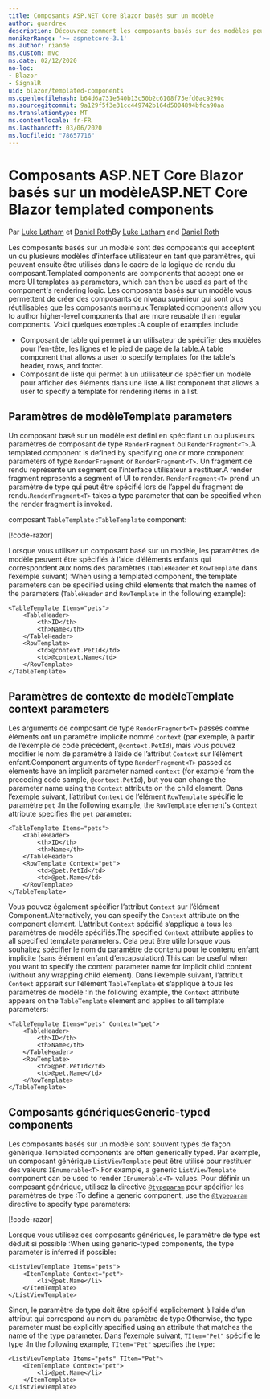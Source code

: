 ```yaml
---
title: Composants ASP.NET Core Blazor basés sur un modèle
author: guardrex
description: Découvrez comment les composants basés sur des modèles peuvent accepter un ou plusieurs modèles d’interface utilisateur en tant que paramètres, qui peuvent ensuite être utilisés dans le cadre de la logique de rendu du composant.
monikerRange: '>= aspnetcore-3.1'
ms.author: riande
ms.custom: mvc
ms.date: 02/12/2020
no-loc:
- Blazor
- SignalR
uid: blazor/templated-components
ms.openlocfilehash: b64d6a731e540b13c50b2c6108f75efd0ac9290c
ms.sourcegitcommit: 9a129f5f3e31cc449742b164d5004894bfca90aa
ms.translationtype: MT
ms.contentlocale: fr-FR
ms.lasthandoff: 03/06/2020
ms.locfileid: "78657716"
---
```

# <a name="aspnet-core-opno-locblazor-templated-components"></a><span data-ttu-id="b36a4-103">Composants ASP.NET Core Blazor basés sur un modèle</span><span class="sxs-lookup"><span data-stu-id="b36a4-103">ASP.NET Core Blazor templated components</span></span>

<span data-ttu-id="b36a4-104">Par [Luke Latham](https://github.com/guardrex) et [Daniel Roth](https://github.com/danroth27)</span><span class="sxs-lookup"><span data-stu-id="b36a4-104">By [Luke Latham](https://github.com/guardrex) and [Daniel Roth](https://github.com/danroth27)</span></span>

<span data-ttu-id="b36a4-105">Les composants basés sur un modèle sont des composants qui acceptent un ou plusieurs modèles d’interface utilisateur en tant que paramètres, qui peuvent ensuite être utilisés dans le cadre de la logique de rendu du composant.</span><span class="sxs-lookup"><span data-stu-id="b36a4-105">Templated components are components that accept one or more UI templates as parameters, which can then be used as part of the component's rendering logic.</span></span> <span data-ttu-id="b36a4-106">Les composants basés sur un modèle vous permettent de créer des composants de niveau supérieur qui sont plus réutilisables que les composants normaux.</span><span class="sxs-lookup"><span data-stu-id="b36a4-106">Templated components allow you to author higher-level components that are more reusable than regular components.</span></span> <span data-ttu-id="b36a4-107">Voici quelques exemples :</span><span class="sxs-lookup"><span data-stu-id="b36a4-107">A couple of examples include:</span></span>

* <span data-ttu-id="b36a4-108">Composant de table qui permet à un utilisateur de spécifier des modèles pour l’en-tête, les lignes et le pied de page de la table.</span><span class="sxs-lookup"><span data-stu-id="b36a4-108">A table component that allows a user to specify templates for the table's header, rows, and footer.</span></span>
* <span data-ttu-id="b36a4-109">Composant de liste qui permet à un utilisateur de spécifier un modèle pour afficher des éléments dans une liste.</span><span class="sxs-lookup"><span data-stu-id="b36a4-109">A list component that allows a user to specify a template for rendering items in a list.</span></span>

## <a name="template-parameters"></a><span data-ttu-id="b36a4-110">Paramètres de modèle</span><span class="sxs-lookup"><span data-stu-id="b36a4-110">Template parameters</span></span>

<span data-ttu-id="b36a4-111">Un composant basé sur un modèle est défini en spécifiant un ou plusieurs paramètres de composant de type `RenderFragment` ou `RenderFragment<T>`.</span><span class="sxs-lookup"><span data-stu-id="b36a4-111">A templated component is defined by specifying one or more component parameters of type `RenderFragment` or `RenderFragment<T>`.</span></span> <span data-ttu-id="b36a4-112">Un fragment de rendu représente un segment de l’interface utilisateur à restituer.</span><span class="sxs-lookup"><span data-stu-id="b36a4-112">A render fragment represents a segment of UI to render.</span></span> <span data-ttu-id="b36a4-113">`RenderFragment<T>` prend un paramètre de type qui peut être spécifié lors de l’appel du fragment de rendu.</span><span class="sxs-lookup"><span data-stu-id="b36a4-113">`RenderFragment<T>` takes a type parameter that can be specified when the render fragment is invoked.</span></span>

<span data-ttu-id="b36a4-114">composant `TableTemplate` :</span><span class="sxs-lookup"><span data-stu-id="b36a4-114">`TableTemplate` component:</span></span>

[!code-razor[](common/samples/3.x/BlazorWebAssemblySample/Components/TableTemplate.razor)]

<span data-ttu-id="b36a4-115">Lorsque vous utilisez un composant basé sur un modèle, les paramètres de modèle peuvent être spécifiés à l’aide d’éléments enfants qui correspondent aux noms des paramètres (`TableHeader` et `RowTemplate` dans l’exemple suivant) :</span><span class="sxs-lookup"><span data-stu-id="b36a4-115">When using a templated component, the template parameters can be specified using child elements that match the names of the parameters (`TableHeader` and `RowTemplate` in the following example):</span></span>

```razor
<TableTemplate Items="pets">
    <TableHeader>
        <th>ID</th>
        <th>Name</th>
    </TableHeader>
    <RowTemplate>
        <td>@context.PetId</td>
        <td>@context.Name</td>
    </RowTemplate>
</TableTemplate>
```

## <a name="template-context-parameters"></a><span data-ttu-id="b36a4-116">Paramètres de contexte de modèle</span><span class="sxs-lookup"><span data-stu-id="b36a4-116">Template context parameters</span></span>

<span data-ttu-id="b36a4-117">Les arguments de composant de type `RenderFragment<T>` passés comme éléments ont un paramètre implicite nommé `context` (par exemple, à partir de l’exemple de code précédent, `@context.PetId`), mais vous pouvez modifier le nom de paramètre à l’aide de l’attribut `Context` sur l’élément enfant.</span><span class="sxs-lookup"><span data-stu-id="b36a4-117">Component arguments of type `RenderFragment<T>` passed as elements have an implicit parameter named `context` (for example from the preceding code sample, `@context.PetId`), but you can change the parameter name using the `Context` attribute on the child element.</span></span> <span data-ttu-id="b36a4-118">Dans l’exemple suivant, l’attribut `Context` de l’élément `RowTemplate` spécifie le paramètre `pet` :</span><span class="sxs-lookup"><span data-stu-id="b36a4-118">In the following example, the `RowTemplate` element's `Context` attribute specifies the `pet` parameter:</span></span>

```razor
<TableTemplate Items="pets">
    <TableHeader>
        <th>ID</th>
        <th>Name</th>
    </TableHeader>
    <RowTemplate Context="pet">
        <td>@pet.PetId</td>
        <td>@pet.Name</td>
    </RowTemplate>
</TableTemplate>
```

<span data-ttu-id="b36a4-119">Vous pouvez également spécifier l’attribut `Context` sur l’élément Component.</span><span class="sxs-lookup"><span data-stu-id="b36a4-119">Alternatively, you can specify the `Context` attribute on the component element.</span></span> <span data-ttu-id="b36a4-120">L’attribut `Context` spécifié s’applique à tous les paramètres de modèle spécifiés.</span><span class="sxs-lookup"><span data-stu-id="b36a4-120">The specified `Context` attribute applies to all specified template parameters.</span></span> <span data-ttu-id="b36a4-121">Cela peut être utile lorsque vous souhaitez spécifier le nom du paramètre de contenu pour le contenu enfant implicite (sans élément enfant d’encapsulation).</span><span class="sxs-lookup"><span data-stu-id="b36a4-121">This can be useful when you want to specify the content parameter name for implicit child content (without any wrapping child element).</span></span> <span data-ttu-id="b36a4-122">Dans l’exemple suivant, l’attribut `Context` apparaît sur l’élément `TableTemplate` et s’applique à tous les paramètres de modèle :</span><span class="sxs-lookup"><span data-stu-id="b36a4-122">In the following example, the `Context` attribute appears on the `TableTemplate` element and applies to all template parameters:</span></span>

```razor
<TableTemplate Items="pets" Context="pet">
    <TableHeader>
        <th>ID</th>
        <th>Name</th>
    </TableHeader>
    <RowTemplate>
        <td>@pet.PetId</td>
        <td>@pet.Name</td>
    </RowTemplate>
</TableTemplate>
```

## <a name="generic-typed-components"></a><span data-ttu-id="b36a4-123">Composants génériques</span><span class="sxs-lookup"><span data-stu-id="b36a4-123">Generic-typed components</span></span>

<span data-ttu-id="b36a4-124">Les composants basés sur un modèle sont souvent typés de façon générique.</span><span class="sxs-lookup"><span data-stu-id="b36a4-124">Templated components are often generically typed.</span></span> <span data-ttu-id="b36a4-125">Par exemple, un composant générique `ListViewTemplate` peut être utilisé pour restituer des valeurs `IEnumerable<T>`.</span><span class="sxs-lookup"><span data-stu-id="b36a4-125">For example, a generic `ListViewTemplate` component can be used to render `IEnumerable<T>` values.</span></span> <span data-ttu-id="b36a4-126">Pour définir un composant générique, utilisez la directive [`@typeparam`](xref:mvc/views/razor#typeparam) pour spécifier les paramètres de type :</span><span class="sxs-lookup"><span data-stu-id="b36a4-126">To define a generic component, use the [`@typeparam`](xref:mvc/views/razor#typeparam) directive to specify type parameters:</span></span>

[!code-razor[](common/samples/3.x/BlazorWebAssemblySample/Components/ListViewTemplate.razor)]

<span data-ttu-id="b36a4-127">Lorsque vous utilisez des composants génériques, le paramètre de type est déduit si possible :</span><span class="sxs-lookup"><span data-stu-id="b36a4-127">When using generic-typed components, the type parameter is inferred if possible:</span></span>

```razor
<ListViewTemplate Items="pets">
    <ItemTemplate Context="pet">
        <li>@pet.Name</li>
    </ItemTemplate>
</ListViewTemplate>
```

<span data-ttu-id="b36a4-128">Sinon, le paramètre de type doit être spécifié explicitement à l’aide d’un attribut qui correspond au nom du paramètre de type.</span><span class="sxs-lookup"><span data-stu-id="b36a4-128">Otherwise, the type parameter must be explicitly specified using an attribute that matches the name of the type parameter.</span></span> <span data-ttu-id="b36a4-129">Dans l’exemple suivant, `TItem="Pet"` spécifie le type :</span><span class="sxs-lookup"><span data-stu-id="b36a4-129">In the following example, `TItem="Pet"` specifies the type:</span></span>

```razor
<ListViewTemplate Items="pets" TItem="Pet">
    <ItemTemplate Context="pet">
        <li>@pet.Name</li>
    </ItemTemplate>
</ListViewTemplate>
```
